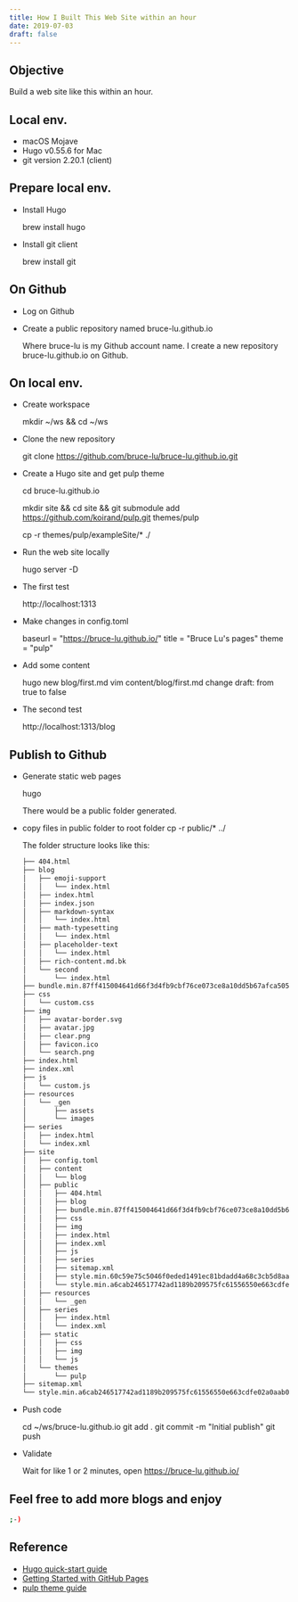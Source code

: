 ```yaml
---
title: How I Built This Web Site within an hour
date: 2019-07-03
draft: false
---
```


## Objective

Build a web site like this within an hour.

## Local env.

- macOS Mojave
- Hugo v0.55.6 for Mac
- git version 2.20.1 (client)

## Prepare local env.

- Install Hugo
  
    brew install hugo

- Install git client

    brew install git

## On Github

- Log on Github
- Create a public repository named bruce-lu.github.io

    Where bruce-lu is my Github account name. I create a new repository bruce-lu.github.io on Github.

## On local env.

- Create workspace
  
    mkdir ~/ws && cd ~/ws

- Clone the new repository

    git clone https://github.com/bruce-lu/bruce-lu.github.io.git

- Create a Hugo site and get pulp theme

    cd bruce-lu.github.io

    mkdir site && cd site && git submodule add https://github.com/koirand/pulp.git themes/pulp

    cp -r themes/pulp/exampleSite/* ./

- Run the web site locally

    hugo server -D

- The first test

    http://localhost:1313

- Make changes in config.toml

    baseurl = "https://bruce-lu.github.io/"
    title = "Bruce Lu's pages"
    theme = "pulp"

- Add some content

    hugo new blog/first.md
    vim content/blog/first.md
    change draft: from true to false

- The second test

    http://localhost:1313/blog

## Publish to Github

- Generate static web pages

    hugo

    There would be a public folder generated.

- copy files in public folder to root folder
    cp -r public/* ../

    The folder structure looks like this:

    ``` Bash
    ├── 404.html
    ├── blog
    │   ├── emoji-support
    │   │   └── index.html
    │   ├── index.html
    │   ├── index.json
    │   ├── markdown-syntax
    │   │   └── index.html
    │   ├── math-typesetting
    │   │   └── index.html
    │   ├── placeholder-text
    │   │   └── index.html
    │   ├── rich-content.md.bk
    │   └── second
    │       └── index.html
    ├── bundle.min.87ff415004641d66f3d4fb9cbf76ce073ce8a10dd5b67afca5054b00be4ebc9a.js
    ├── css
    │   └── custom.css
    ├── img
    │   ├── avatar-border.svg
    │   ├── avatar.jpg
    │   ├── clear.png
    │   ├── favicon.ico
    │   └── search.png
    ├── index.html
    ├── index.xml
    ├── js
    │   └── custom.js
    ├── resources
    │   └── _gen
    │       ├── assets
    │       └── images
    ├── series
    │   ├── index.html
    │   └── index.xml
    ├── site
    │   ├── config.toml
    │   ├── content
    │   │   └── blog
    │   ├── public
    │   │   ├── 404.html
    │   │   ├── blog
    │   │   ├── bundle.min.87ff415004641d66f3d4fb9cbf76ce073ce8a10dd5b67afca5054b00be4ebc9a.js
    │   │   ├── css
    │   │   ├── img
    │   │   ├── index.html
    │   │   ├── index.xml
    │   │   ├── js
    │   │   ├── series
    │   │   ├── sitemap.xml
    │   │   ├── style.min.60c59e75c5046f0eded1491ec81bdadd4a68c3cb5d8aa97aeaa80d79260917d3.css
    │   │   └── style.min.a6cab246517742ad1189b209575fc61556550e663cdfe02a0aab0632b39e978b.css
    │   ├── resources
    │   │   └── _gen
    │   ├── series
    │   │   ├── index.html
    │   │   └── index.xml
    │   ├── static
    │   │   ├── css
    │   │   ├── img
    │   │   └── js
    │   └── themes
    │       └── pulp
    ├── sitemap.xml
    └── style.min.a6cab246517742ad1189b209575fc61556550e663cdfe02a0aab0632b39e978b.css
    ```


- Push code

    cd ~/ws/bruce-lu.github.io
    git add .
    git commit -m "Initial publish"
    git push

- Validate

    Wait for like 1 or 2 minutes, open https://bruce-lu.github.io/

## Feel free to add more blogs and enjoy

  ``` Bash
  ;-)
  ```

## Reference

- [Hugo quick-start guide](https://gohugo.io/getting-started/quick-start/)
- [Getting Started with GitHub Pages](https://guides.github.com/features/pages/)
- [pulp theme guide](https://github.com/koirand/pulp)













